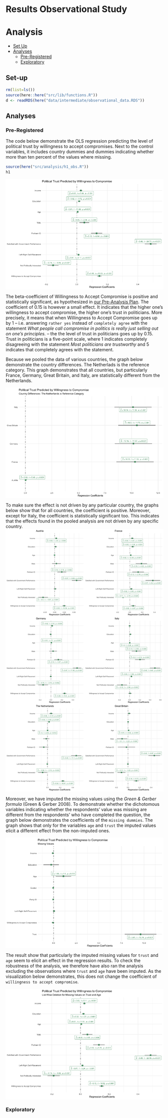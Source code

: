 Results Observational Study
================

# Analysis

  - [Set Up](#set-up)
  - [Analyses](#analysis)
      - [Pre-Registered](#pre-registered)
      - [Exploratory](#exploratory)

## Set-up

``` r
rm(list=ls())
source(here::here("src/lib/functions.R"))
d <- readRDS(here("data/intermediate/observational_data.RDS"))
```

## Analyses

### Pre-Registered

The code below demonstrate the OLS regression predicting the level of
political trust by willingness to accept compromises. Next to the
control variables, it includes country dummies and dummies indicating
whether more than ten percent of the values where missing.

``` r
source(here("src/analysis/h1_obs.R"))
h1
```

<img src="../../report/figures/h1-1.png" style="display: block; margin: auto;" />

The beta-coefficient of Willingness to Accept Compromise is positive and
statistically significant, as hypothesized in [our Pre-Analysis
Plan](https://osf.io/h29j3). The coefficient of 0.15 is however a small
effect. It indicates that the higher one’s willingness to accept
compromise, the higher one’s trust in politicians. More precisely, it
means that when Willingness to Accept Compromise goes up by 1 –
i.e. answering `rather yes` instead of `completely agree` with the
statement *What people call compromise in politics is really just
selling out on one’s principles.* – the the level of trust in
politicians goes up by 0.15. Trust in politicians is a five-point scale,
where 1 indicates completely disagreeing with the statement *Most
politicians are trustworthy* and 5 indicates that completely agrees with
the statement.

Because we pooled the data of various countries, the graph below
demonstrate the country differences. The Netherlads is the reference
category. This graph demonstrates that all countries, but particularly
France, Germany, Great Britain, and Italy, are statistically different
from the
Netherlands.

<img src="../../report/figures/robust1-1.png" style="display: block; margin: auto;" />

To make sure the effect is not driven by any particular country, the
graphs below show that for all countries, the coefficient is positive.
Moreover, except for Italy, the coefficient is statistically significant
too. This indicates that the effects found in the pooled analysis are
not driven by any specific country.
<img src="../../report/figures/robust2-1.png" style="display: block; margin: auto;" />

Moreover, we have imputed the missing values using the *Green & Gerber
formula* (Green & Gerber 2008). To demonstrate whether the dichotomous
variables indicating whether the respondents’ value was missing are
different from the respondents’ who have completed the question, the
graph below demonstrates the coefficients of the `missing dummies`. The
graph shows that only for the variables `age` and `trust` the imputed
values elicit a different effect from the non-imputed
ones.

<img src="../../report/figures/robust4-1.png" style="display: block; margin: auto;" />

The result show that particularly the imputed missing values for `trust`
and `age` seem to elicit an effect in the regression results. To check
the robustness of the analysis, we therefore have also ran the analysis
excluding the observations where `trust` and `age` have been imputed. As
the visualization below demonstrates, this does not change the
coefficient of `willingness to accept
compromise`.

<img src="../../report/figures/robust5-1.png" style="display: block; margin: auto;" />

### Exploratory
